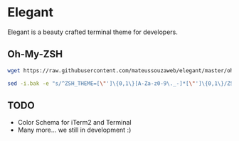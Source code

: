 # Elegant

Elegant is a beauty crafted terminal theme for developers.

## Oh-My-ZSH

```bash
wget https://raw.githubusercontent.com/mateussouzaweb/elegant/master/oh-my-zsh/elegant.zsh-theme -O $HOME/.oh-my-zsh/custom/theme/elegant.zsh-theme

sed -i.bak -e "s/^ZSH_THEME=[\"']\{0,1\}[A-Za-z0-9\._-]*[\"']\{0,1\}/ZSH_THEME=\"elegant\"/1" $HOME/.zshrc
```

## TODO

- Color Schema for iTerm2 and Terminal
- Many more... we still in development :)
